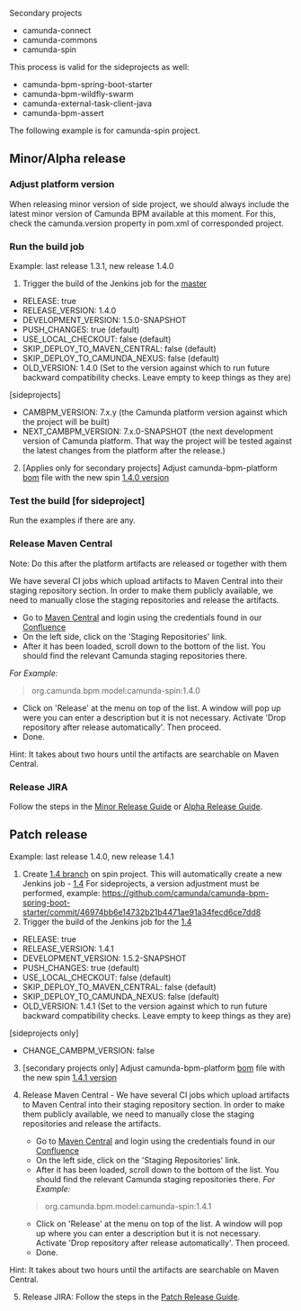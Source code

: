 Secondary projects
* camunda-connect
* camunda-commons
* camunda-spin

This process is valid for the sideprojects as well:
* camunda-bpm-spring-boot-starter
* camunda-bpm-wildfly-swarm
* camunda-external-task-client-java
* camunda-bpm-assert

The following example is for camunda-spin project.

## Minor/Alpha release

### Adjust platform version
When releasing minor version of side project, we should always include the latest minor version of Camunda BPM available at this moment. For this, check the camunda.version property in pom.xml of corresponded project.

### Run the build job
Example: last release 1.3.1, new release 1.4.0

1. Trigger the build of the Jenkins job for the [master](https://ci.cambpm.camunda.cloud/view/Sideprojects/job/camunda-github-org/job/camunda-spin/job/master/)

* RELEASE: true
* RELEASE_VERSION: 1.4.0
* DEVELOPMENT_VERSION: 1.5.0-SNAPSHOT
* PUSH_CHANGES: true (default)
* USE_LOCAL_CHECKOUT: false (default)
* SKIP_DEPLOY_TO_MAVEN_CENTRAL: false (default)
* SKIP_DEPLOY_TO_CAMUNDA_NEXUS: false (default)
* OLD_VERSION: 1.4.0 (Set to the version against which to run future backward compatibility checks. Leave empty to keep things as they are)

[sideprojects]

* CAMBPM_VERSION: 7.x.y (the Camunda platform version against which the project will be built)
* NEXT_CAMBPM_VERSION: 7.x.0-SNAPSHOT (the next development version of Camunda platform. That way the project will be tested against the latest changes from the platform after the release.)

2. [Applies only for secondary projects] Adjust camunda-bpm-platform [bom](https://github.com/camunda/camunda-bpm-platform/blob/master/bom/pom.xml) file with the new spin [1.4.0 version](https://github.com/camunda/camunda-bpm-platform/commit/cbf0f2e8d397b5df9a58d273d00f930705797787#diff-75a56b1fc9bfafc36e14133db750da8b)

### Test the build [for sideproject]
Run the examples if there are any.

### Release Maven Central

Note: Do this after the platform artifacts are released or together with them

We have several CI jobs which upload artifacts to Maven Central into their staging repository section. In order to make them publicly available, we need to manually close the staging repositories and release the artifacts.

* Go to [Maven Central](https://oss.sonatype.org/) and login using the credentials found in our [Confluence](https://app.camunda.com/confluence/display/camBPM/Maven+Central+Release)
* On the left side, click on the 'Staging Repositories' link.
* After it has been loaded, scroll down to the bottom of the list. You should find the relevant Camunda staging repositories there.


*For Example:*  

>org.camunda.bpm.model:camunda-spin:1.4.0  

* Click on 'Release' at the menu on top of the list. A window will pop up were you can enter a description but it is not necessary. Activate 'Drop repository after release automatically'. Then proceed.
* Done.

Hint: It takes about two hours until the artifacts are searchable on Maven Central.

### Release JIRA

Follow the steps in the [Minor Release Guide](https://github.com/camunda/camunda-bpm-dev-docs/blob/master/releases/Performing-a-Minor-Release.md#release-jira) or [Alpha Release Guide](https://github.com/camunda/camunda-bpm-dev-docs/blob/master/releases/Performing-an-Alpha-Release.md#release-jira).

## Patch release 

Example: last release 1.4.0, new release 1.4.1

1. Create [1.4 branch](https://github.com/camunda/camunda-spin/tree/1.4) on spin project. This will automatically create a new Jenkins job - [1.4](https://ci.cambpm.camunda.cloud/view/Sideprojects/job/camunda-github-org/job/camunda-spin/job/1.4/)
For sideprojects, a version adjustment must be performed, example: https://github.com/camunda/camunda-bpm-spring-boot-starter/commit/46974bb6e14732b21b4471ae91a34fecd6ce7dd8
2. Trigger the build of the Jenkins job for the [1.4](https://ci.cambpm.camunda.cloud/view/Sideprojects/job/camunda-github-org/job/camunda-spin/job/1.4/)

* RELEASE: true
* RELEASE_VERSION: 1.4.1
* DEVELOPMENT_VERSION: 1.5.2-SNAPSHOT
* PUSH_CHANGES: true (default)
* USE_LOCAL_CHECKOUT: false (default)
* SKIP_DEPLOY_TO_MAVEN_CENTRAL: false (default)
* SKIP_DEPLOY_TO_CAMUNDA_NEXUS: false (default)
* OLD_VERSION: 1.4.1 (Set to the version against which to run future backward compatibility checks. Leave empty to keep things as they are)

[sideprojects only]

* CHANGE_CAMBPM_VERSION: false

3. [secondary projects only] Adjust camunda-bpm-platform [bom](https://github.com/camunda/camunda-bpm-platform/blob/master/bom/pom.xml) file with the new spin [1.4.1 version](https://github.com/camunda/camunda-bpm-platform/commit/282a79ec000216e22af07fb86442340ad7b891e2)
4. Release Maven Central - We have several CI jobs which upload artifacts to Maven Central into their staging repository section. In order to make them publicly available, we need to manually close the staging repositories and release the artifacts.
    * Go to [Maven Central](https://oss.sonatype.org/) and login using the credentials found in our [Confluence](https://app.camunda.com/confluence/display/camBPM/Maven+Central+Release)
    * On the left side, click on the 'Staging Repositories' link.
    * After it has been loaded, scroll down to the bottom of the list. You should find the relevant Camunda staging repositories there.
    *For Example:*  

    >org.camunda.bpm.model:camunda-spin:1.4.1 

    * Click on 'Release' at the menu on top of the list. A window will pop up where you can enter a description but it is not necessary. Activate 'Drop repository after release automatically'. Then proceed.
    * Done.

Hint: It takes about two hours until the artifacts are searchable on Maven Central.


5. Release JIRA: Follow the steps in the [Patch Release Guide](https://github.com/camunda/camunda-bpm-dev-docs/blob/master/releases/Perfoming-a-Patch-Release.md#release-the-patch-version-in-jira).
